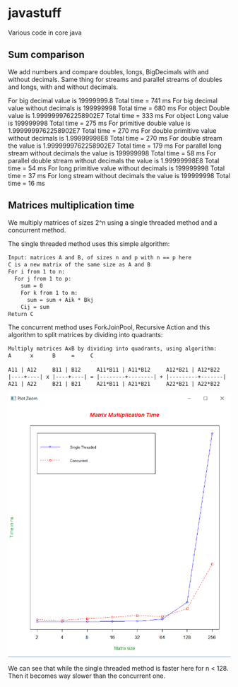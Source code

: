 javastuff
=============

Various code in core java


Sum comparison
-------
We add numbers and compare doubles, longs, BigDecimals with and without decimals. Same thing for streams and parallel streams of doubles and longs, with and without decimals.

For big decimal value is 19999999.8
Total time = 741 ms
For big decimal value without decimals is 199999998
Total time = 680 ms
For object Double value is 1.9999999762258902E7
Total time = 333 ms
For object Long value is 199999998
Total time = 275 ms
For primitive double value is 1.9999999762258902E7
Total time = 270 ms
For double primitive value without decimals is 1.99999998E8
Total time = 270 ms
For double stream the value is 1.9999999762258902E7
Total time = 179 ms
For parallel long stream without decimals the value is 199999998
Total time = 58 ms
For parallel double stream without decimals the value is 1.99999998E8
Total time = 54 ms
For long primitive value without decimals is 199999998
Total time = 37 ms
For long stream without decimals the value is 199999998
Total time = 16 ms



Matrices multiplication time
-------
We multiply matrices of sizes 2^n using a single threaded method and a concurrent method.

The single threaded method uses this simple algorithm:
```
Input: matrices A and B, of sizes n and p with n == p here
C is a new matrix of the same size as A and B
For i from 1 to n:
  For j from 1 to p:
    sum = 0
    For k from 1 to m:
      sum = sum + Aik * Bkj
    Cij = sum
Return C
```

The concurrent method uses ForkJoinPool, Recursive Action and this algorithm to split matrices by dividing into quadrants:
```
Multiply matrices AxB by dividing into quadrants, using algorithm:
A      x      B     =     C                          

A11 | A12     B11 | B12     A11*B11 | A11*B12     A12*B21 | A12*B22 
|----+----| x |----+----| = |--------+--------| + |---------+-------|
A21 | A22     B21 | B21     A21*B11 | A21*B21     A22*B21 | A22*B22 
```

![Alt Text](https://github.com/benoitantelme/javastuff/raw/master/resources/matrixMultiplicationTime.png)

We can see that while the single threaded method is faster here for n < 128. Then it becomes way slower than the concurrent one.
